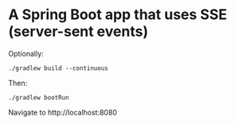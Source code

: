 # A Spring Boot app that uses SSE (server-sent events)

Optionally:

```
./gradlew build --continuous
```

Then:

```
./gradlew bootRun
```

Navigate to http://localhost:8080
